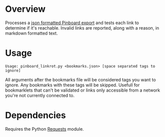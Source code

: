 Overview
========

Processes a [json formatted Pinboard export][pinboard_export] and tests each
link to determine if it's reachable. Invalid links are reported, along with
a reason, in markdown formatted text.

Usage
=====

    Usage: pinboard_linkrot.py <bookmarks.json> [space separated tags to ignore]

All arguments after the bookmarks file will be considered tags you want to
ignore. Any bookmarks with these tags will be skipped. Usefull for
bookmarklets that can't be validated or links only accessible from a network
you're not currently connected to.

Dependencies
============

Requires the Python [Requests][python_requests] module.

[pinboard_export]: https://pinboard.in/export/
[python_requests]: http://docs.python-requests.org/en/latest/
